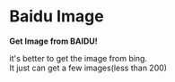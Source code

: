 # Baidu Image

**Get Image from BAIDU!**

it's better to get the image from bing.  
It just can get a few images(less than 200)
